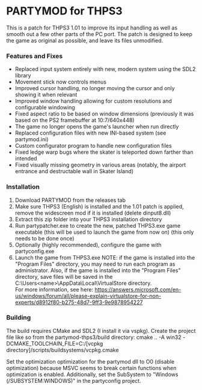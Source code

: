 # PARTYMOD for THPS3
This is a patch for THPS3 1.01 to improve its input handling as well as smooth out a few other parts of the PC port.
The patch is designed to keep the game as original as possible, and leave its files unmodified.

### Features and Fixes
* Replaced input system entirely with new, modern system using the SDL2 library
* Movement stick now controls menus
* Improved cursor handling, no longer moving the cursor and only showing it when relevant
* Improved window handling allowing for custom resolutions and configurable windowing
* Fixed aspect ratio to be based on window dimensions (previously it was based on the PS2 framebuffer at 10:7/640x448)
* The game no longer opens the game's launcher when run directly
* Replaced configuration files with new INI-based system (see partymod.ini)
* Custom configurator program to handle new configuration files
* Fixed ledge warp bugs where the skater is teleported down farther than intended
* Fixed visually missing geometry in various areas (notably, the airport entrance and destructable wall in Skater Island)

### Installation
1. Download PARTYMOD from the releases tab
2. Make sure THPS3 (English) is installed and the 1.01 patch is applied, remove the widescreen mod if it is installed (delete dinput8.dll)
3. Extract this zip folder into your THPS3 installation directory
4. Run partypatcher.exe to create the new, patched THPS3.exe game executable (this will be used to launch the game from now on) (this only needs to be done once)
5. Optionally (highly recommended), configure the game with partyconfig.exe
6. Launch the game from THPS3.exe
NOTE: if the game is installed into the "Program Files" directory, you may need to run each program as administrator. 
Also, if the game is installed into the "Program Files" directory, save files will be saved in the C:\Users\<name>\AppData\Local\VirtualStore directory.  
For more information, see here: https://answers.microsoft.com/en-us/windows/forum/all/please-explain-virtualstore-for-non-experts/d8912f80-b275-48d7-9ff3-9e9878954227

### Building
The build requires CMake and SDL2 (I install it via vspkg).  Create the project file like so from the partymod-thps3/build directory:
	cmake .. -A win32 -DCMAKE_TOOLCHAIN_FILE=C:/[vcpkg directory]/scripts/buildsystems/vcpkg.cmake

Set the optimization optimization for the partymod dll to O0 (disable optimization) because MSVC seems to break certain functions when optimization is enabled.
Additionally, set the SubSystem to "Windows (/SUBSYSTEM:WINDOWS)" in the partyconfig project.
